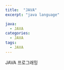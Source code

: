```yaml
---
title:  "JAVA"
excerpt: "java language"

java:
  - JAVA
categories:
  - JAVA
tags:
  - JAVA
---
```


JAVA 프로그래밍